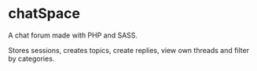 # chatSpace
A chat forum made with PHP and SASS.

Stores sessions, creates topics, create replies, view own threads and filter by categories.


